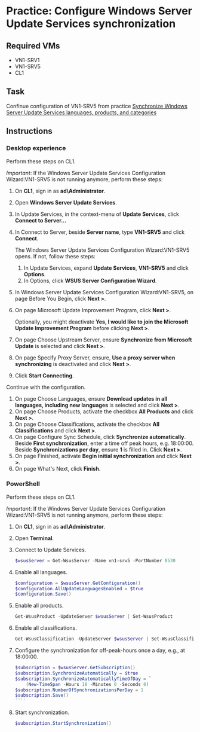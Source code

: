 # Practice: Configure Windows Server Update Services synchronization

## Required VMs

* VN1-SRV1
* VN1-SRV5
* CL1

## Task

Confinue configuration of VN1-SRV5 from practice [Synchronize Windows Server Update Services languages, products, and categories](Synchronize-Windows-Server-Update-Services-languages-products-and-categories.md)

## Instructions

### Desktop experience

Perform these steps on CL1.

*Important*: If the Windows Server Update Services Configuration Wizard:VN1-SRV5 is not running anymore, perform these steps:

1. On **CL1**, sign in as **ad\Administrator**.
1. Open **Windows Server Update Services**.
1. In Update Services, in the context-menu of **Update Services**, click **Connect to Server...**
1. In Connect to Server, beside **Server name**, type **VN1-SRV5** and click **Connect**.

    The Windows Server Update Services Configuration Wizard:VN1-SRV5 opens. If not, follow these steps:

    1. In Update Services, expand **Update Services**, **VN1-SRV5** and click **Options**.
    1. In Options, click **WSUS Server Configuration Wizard**.
1. In Windows Server Update Services Configuration Wizard:VN1-SRV5, on page Before You Begin, click **Next >**.
1. On page Microsoft Update Improvement Program, click **Next >**.

    Optionally, you might deactivate **Yes, I would like to join the Microsoft Update Improvement Program** before clicking **Next >**.

1. On page Choose Upstream Server, ensure **Synchronize from Microsoft Update** is selected and click **Next >**.
1. On page Specify Proxy Server, ensure, **Use a proxy server when synchronizing** is deactivated and click **Next >**.
1. Click **Start Connecting**.

Continue with the configuration.

1. On page Choose Languages, ensure **Download updates in all languages, including new languages** is selected and click **Next >**.
1. On page Choose Products, activate the checkbox **All Products** and click **Next >**.
1. On page Choose Classifications, activate the checkbox **All Classifications** and click **Next >**.
1. On page Configure Sync Schedule, click **Synchronize automatically**. Beside **First synchronization**, enter a time off peak hours, e.g. 18:00:00. Beside **Synchronizations per day**, ensure **1** is filled in. Click **Next >**.
1. On page Finished, activate **Begin initial synchronization** and click **Next >**.
1. On page What's Next, click **Finish**.

### PowerShell

Perform these steps on CL1.

*Important*: If the Windows Server Update Services Configuration Wizard:VN1-SRV5 is not running anymore, perform these steps:


1. On **CL1**, sign in as **ad\Administrator**.
1. Open **Terminal**.
1. Connect to Update Services.

    ````powershell
    $wsusServer = Get-WsusServer -Name vn1-srv5 -PortNumber 8530
    ````

1. Enable all languages.

    ````powershell
    $configuration = $wsusServer.GetConfiguration()
    $configuration.AllUpdateLanguagesEnabled = $true
    $configuration.Save()
    ````

1. Enable all products.

    ````powershell
    Get-WsusProduct -UpdateServer $wsusServer | Set-WsusProduct
    ````

1. Enable all classifications.

    ````powershell
    Get-WsusClassification -UpdateServer $wsusServer | Set-WsusClassification
    ````

1. Configure the synchronization for off-peak-hours once a day, e.g., at 18:00:00.

    `````powershell
    $subscription = $wsusServer.GetSubscription()
    $subscription.SynchronizeAutomatically = $true
    $subscription.SynchronizeAutomaticallyTimeOfDay = `
        (New-TimeSpan -Hours 18 -Minutes 0 -Seconds 0)
    $subscription.NumberOfSynchronizationsPerDay = 1
    $subscription.Save()
    ````

1. Start synchronization.

    ````powershell
    $subscription.StartSynchronization()
    ````

